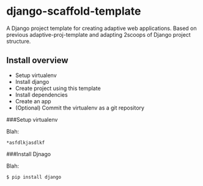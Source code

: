 django-scaffold-template
========================

A Django project template for creating adaptive web applications. Based on previous adaptive-proj-template and adapting 2scoops of Django project structure.


Install overview
----------------

* Setup virtualenv
* Install django
* Create project using this template
* Install dependencies
* Create an app
* (Optional) Commit the virtualenv as a git repository


###Setup virtualenv

Blah:
    
    *asfdlkjasdlkf

###Install Djnago

Blah:
    
    $ pip install django
